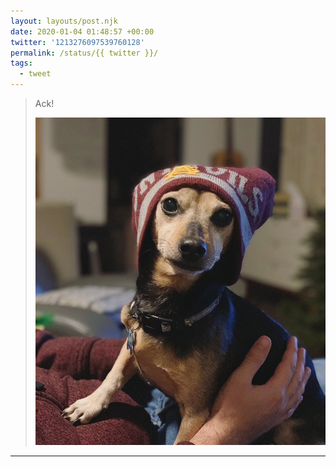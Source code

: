 ```yaml
---
layout: layouts/post.njk
date: 2020-01-04 01:48:57 +00:00
twitter: '1213276097539760128'
permalink: /status/{{ twitter }}/
tags: 
  - tweet
---
```


> Ack! 
> 
> ![A tiny dog wearing a human-sized beanie.](/img/1213276097539760128-ENZsLQ_UYAArvSE.jpg)

---
